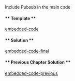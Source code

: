 Include Pubsub in the main code

<!-- tabs:start -->

#### ** Template **

[embedded-code](../assets/6/6.2-template-code.js ':include :type=code embed-template')

#### ** Solution **

[embedded-code-final](../assets/6/6.2-finished-code.js ':include :type=code embed-final')

#### ** Previous Chapter Solution **

[embedded-code-previous](../assets/5/5.2-finished-code.js ':include :type=code embed-previous')

<!-- tabs:end -->